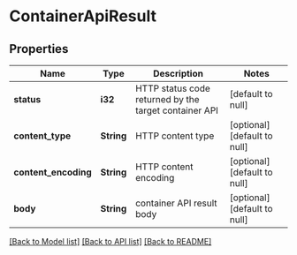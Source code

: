 # ContainerApiResult

## Properties
Name | Type | Description | Notes
------------ | ------------- | ------------- | -------------
**status** | **i32** | HTTP status code returned by the target container API | [default to null]
**content_type** | **String** | HTTP content type | [optional] [default to null]
**content_encoding** | **String** | HTTP content encoding | [optional] [default to null]
**body** | **String** | container API result body | [optional] [default to null]

[[Back to Model list]](../README.md#documentation-for-models) [[Back to API list]](../README.md#documentation-for-api-endpoints) [[Back to README]](../README.md)


